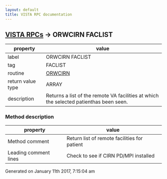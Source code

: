 ```yaml
---
layout: default
title: VISTA RPC documentation
---
```




## [VISTA RPCs](TableOfContent.md) &#8594; ORWCIRN FACLIST 

 property | value 
--- | --- 
 label | ORWCIRN FACLIST
 tag | FACLIST
 routine | [ORWCIRN](http://code.osehra.org/dox/Routine_ORWCIRN_source.html)
 return value type | ARRAY
 description | Returns a list of the remote VA facilities at which the selected patienthas been seen.


### Method description

 property | value 
--- | --- 
 Method comment | Return list of remote facilities for patient
 Leading comment lines | Check to see if CIRN PD/MPI installed




 Generated on January 11th 2017, 7:15:04 am
